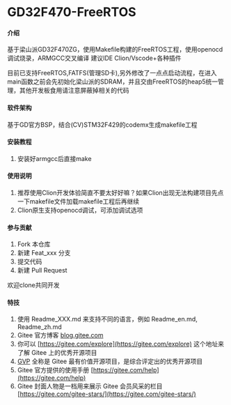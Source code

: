 # GD32F470-FreeRTOS

#### 介绍
基于梁山派GD32F470ZG，使用Makefile构建的FreeRTOS工程，使用openocd调试烧录，ARMGCC交叉编译
建议IDE Clion/Vscode+各种插件

目前已支持FreeRTOS,FATFS(管理SD卡),另外修改了一点点启动流程，在进入main函数之前会先初始化梁山派的SDRAM，并且交由FreeRTOS的heap5统一管理，其他开发板食用请注意屏蔽掉相关的代码

#### 软件架构
基于GD官方BSP，结合(CV)STM32F429的codemx生成makefile工程


#### 安装教程

1.  安装好armgcc后直接make

#### 使用说明

1. 推荐使用Clion开发体验简直不要太好好嘛？如果Clion出现无法构建项目先点一下makefile文件加载makefile工程后再继续
2. Clion原生支持openocd调试，可添加调试选项

#### 参与贡献

1.  Fork 本仓库
2.  新建 Feat_xxx 分支
3.  提交代码
4.  新建 Pull Request

欢迎clone共同开发

#### 特技

1.  使用 Readme\_XXX.md 来支持不同的语言，例如 Readme\_en.md, Readme\_zh.md
2.  Gitee 官方博客 [blog.gitee.com](https://blog.gitee.com)
3.  你可以 [https://gitee.com/explore](https://gitee.com/explore) 这个地址来了解 Gitee 上的优秀开源项目
4.  [GVP](https://gitee.com/gvp) 全称是 Gitee 最有价值开源项目，是综合评定出的优秀开源项目
5.  Gitee 官方提供的使用手册 [https://gitee.com/help](https://gitee.com/help)
6.  Gitee 封面人物是一档用来展示 Gitee 会员风采的栏目 [https://gitee.com/gitee-stars/](https://gitee.com/gitee-stars/)
